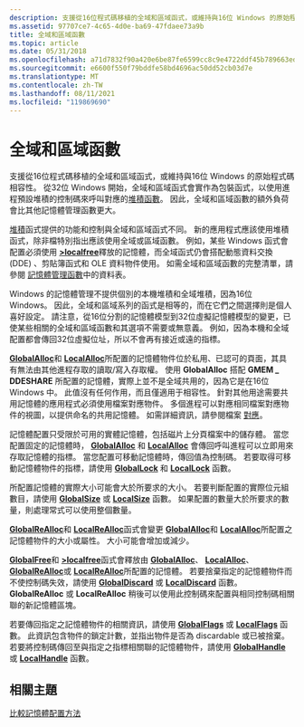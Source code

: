 ```yaml
---
description: 支援從16位程式碼移植的全域和區域函式，或維持與16位 Windows 的原始程式碼相容性。
ms.assetid: 97707ce7-4c65-4d0e-ba69-47fdaee73a9b
title: 全域和區域函數
ms.topic: article
ms.date: 05/31/2018
ms.openlocfilehash: a71d7832f90a420e6be87fe6599cc8c9e4722ddf45b789663ed9b39eab4e5449
ms.sourcegitcommit: e6600f550f79bddfe58bd4696ac50dd52cb03d7e
ms.translationtype: MT
ms.contentlocale: zh-TW
ms.lasthandoff: 08/11/2021
ms.locfileid: "119869690"
---
```

# <a name="global-and-local-functions"></a>全域和區域函數

支援從16位程式碼移植的全域和區域函式，或維持與16位 Windows 的原始程式碼相容性。 從32位 Windows 開始，全域和區域函式會實作為包裝函式，以使用進程預設堆積的控制碼來呼叫對應的[堆積函數](heap-functions.md)。 因此，全域和區域函數的額外負荷會比其他記憶體管理函數更大。

[堆積](heap-functions.md)函式提供的功能和控制與全域和區域函式不同。 新的應用程式應該使用堆積函式，除非檔特別指出應該使用全域或區域函數。 例如，某些 Windows 函式會配置必須使用 [**>localfree**](/windows/desktop/api/WinBase/nf-winbase-localfree)釋放的記憶體，而全域函式仍會搭配動態資料交換 (DDE) 、剪貼簿函式和 OLE 資料物件使用。 如需全域和區域函數的完整清單，請參閱 [記憶體管理函數](memory-management-functions.md)中的資料表。

Windows 的記憶體管理不提供個別的本機堆積和全域堆積，因為16位 Windows。 因此，全域和區域系列的函式是相等的，而在它們之間選擇則是個人喜好設定。 請注意，從16位分割的記憶體模型到32位虛擬記憶體模型的變更，已使某些相關的全域和區域函數和其選項不需要或無意義。 例如，因為本機和全域配置都會傳回32位虛擬位址，所以不會再有接近或遠的指標。

[**GlobalAlloc**](/windows/desktop/api/WinBase/nf-winbase-globalalloc)和 [**LocalAlloc**](/windows/desktop/api/WinBase/nf-winbase-localalloc)所配置的記憶體物件位於私用、已認可的頁面，其具有無法由其他進程存取的讀取/寫入存取權。 使用 **GlobalAlloc** 搭配 **GMEM \_ DDESHARE** 所配置的記憶體，實際上並不是全域共用的，因為它是在16位 Windows 中。 此值沒有任何作用，而且僅適用于相容性。 針對其他用途需要共用記憶體的應用程式必須使用檔案對應物件。 多個進程可以對應相同檔案對應物件的視圖，以提供命名的共用記憶體。 如需詳細資訊，請參閱檔案 [對應](file-mapping.md)。

記憶體配置只受限於可用的實體記憶體，包括磁片上分頁檔案中的儲存體。 當您配置固定的記憶體時， [**GlobalAlloc**](/windows/desktop/api/WinBase/nf-winbase-globalalloc) 和 [**LocalAlloc**](/windows/desktop/api/WinBase/nf-winbase-localalloc) 會傳回呼叫進程可以立即用來存取記憶體的指標。 當您配置可移動記憶體時，傳回值為控制碼。 若要取得可移動記憶體物件的指標，請使用 [**GlobalLock**](/windows/desktop/api/WinBase/nf-winbase-globallock) 和 [**LocalLock**](/windows/desktop/api/WinBase/nf-winbase-locallock) 函數。

所配置記憶體的實際大小可能會大於所要求的大小。 若要判斷配置的實際位元組數目，請使用 [**GlobalSize**](/windows/desktop/api/WinBase/nf-winbase-globalsize) 或 [**LocalSize**](/windows/desktop/api/WinBase/nf-winbase-localsize) 函數。 如果配置的數量大於所要求的數量，則處理常式可以使用整個數量。

[**GlobalReAlloc**](/windows/desktop/api/WinBase/nf-winbase-globalrealloc)和 [**LocalReAlloc**](/windows/desktop/api/WinBase/nf-winbase-localrealloc)函式會變更 [**GlobalAlloc**](/windows/desktop/api/WinBase/nf-winbase-globalalloc)和 [**LocalAlloc**](/windows/desktop/api/WinBase/nf-winbase-localalloc)所配置之記憶體物件的大小或屬性。 大小可能會增加或減少。

[**GlobalFree**](/windows/desktop/api/WinBase/nf-winbase-globalfree)和 [**>localfree**](/windows/desktop/api/WinBase/nf-winbase-localfree)函式會釋放由 [**GlobalAlloc**](/windows/desktop/api/WinBase/nf-winbase-globalalloc)、 [**LocalAlloc**](/windows/desktop/api/WinBase/nf-winbase-localalloc)、 [**GlobalReAlloc**](/windows/desktop/api/WinBase/nf-winbase-globalrealloc)或 [**LocalReAlloc**](/windows/desktop/api/WinBase/nf-winbase-localrealloc)所配置的記憶體。 若要捨棄指定的記憶體物件而不使控制碼失效，請使用 [**GlobalDiscard**](/windows/desktop/api/WinBase/nf-winbase-globaldiscard) 或 [**LocalDiscard**](/windows/win32/api/minwinbase/nf-minwinbase-localdiscard) 函數。 **GlobalReAlloc** 或 **LocalReAlloc** 稍後可以使用此控制碼來配置與相同控制碼相關聯的新記憶體區塊。

若要傳回指定之記憶體物件的相關資訊，請使用 [**GlobalFlags**](/windows/desktop/api/WinBase/nf-winbase-globalflags) 或 [**LocalFlags**](/windows/desktop/api/WinBase/nf-winbase-localflags) 函數。 此資訊包含物件的鎖定計數，並指出物件是否為 discardable 或已被捨棄。 若要將控制碼傳回至與指定之指標相關聯的記憶體物件，請使用 [**GlobalHandle**](/windows/desktop/api/WinBase/nf-winbase-globalhandle) 或 [**LocalHandle**](/windows/desktop/api/WinBase/nf-winbase-localhandle) 函數。

## <a name="related-topics"></a>相關主題

<dl> <dt>

[比較記憶體配置方法](comparing-memory-allocation-methods.md)
</dt> </dl>

 

 
